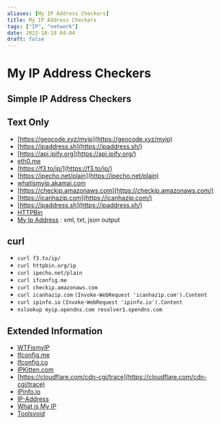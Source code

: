 ```yaml
---
aliases: [My IP Address Checkers]
title: My IP Address Checkers
tags: ["IP", "network"]
date: 2022-10-18 04:04
draft: false
---
```


# My IP Address Checkers

## Simple IP Address Checkers

## Text Only

* [https://geocode.xyz/myip](https://geocode.xyz/myip)
* [https://ipaddress.sh](https://ipaddress.sh/)
* [https://api.ipify.org](https://api.ipify.org/)
* [eth0.me](http://eth0.me/)
* [https://f3.to/ip/](https://f3.to/ip/)
* [https://ipecho.net/plain](https://ipecho.net/plain)
* [whatismyip.akamai.com](http://whatismyip.akamai.com/)
* [https://checkip.amazonaws.com](https://checkip.amazonaws.com/)
* [https://icanhazip.com](https://icanhazip.com/)
* [https://ipaddress.sh](https://ipaddress.sh/)
* [HTTPBin](https://httpbin.org/ip)
* [My Ip Address](https://myipaddress.ru/) : xml, txt, json output

## curl

* `curl f3.to/ip/`
* `curl httpbin.org/ip`
* `curl ipecho.net/plain`
* `curl ifconfig.me`
* `curl checkip.amazonaws.com`
* `curl icanhazip.com` `(Invoke-WebRequest 'icanhazip.com').Content`
* `curl ipinfo.io` `(Invoke-WebRequest 'ipinfo.io').Content`
* `nslookup myip.opendns.com resolver1.opendns.com`

## Extended Information

* [WTFismyIP](https://wtfismyip.com/)
* [Ifconfig.me](https://ifconfig.me/)
* [Ifconfig.co](https://ifconfig.co/)
* [IPKitten.com](https://ipkitten.com/)
* [https://cloudflare.com/cdn-cgi/trace](https://cloudflare.com/cdn-cgi/trace)
* [IPinfo.io](https://ipinfo.io/)
* [IP-Address](https://www.ip-address.org/)
* [What is My IP](https://www.whatismyip.com/)
* [Toolsvoid](https://www.toolsvoid.com/what-is-my-ip-address/)
